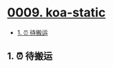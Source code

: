 # [0009. koa-static](https://github.com/Tdahuyou/TNotes.nodejs/tree/main/notes/0009.%20koa-static)

<!-- region:toc -->
- [1. ⏰ 待搬运](#1--待搬运)
<!-- endregion:toc -->

## 1. ⏰ 待搬运
